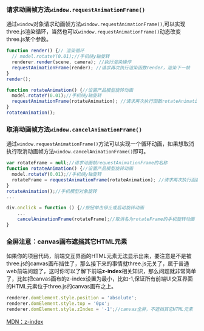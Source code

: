 ### 请求动画帧方法`window.requestAnimationFrame()`

通过`window`对象请求动画帧方法`window.requestAnimationFrame()`,可以实现three.js渲染循环，当然也可以`window.requestAnimationFrame()`动态改变three.js某个参数。

```js
function render() {// 渲染循环
  // model.rotateY(0.01);//手机绕y轴旋转
  renderer.render(scene, camera); //执行渲染操作
  requestAnimationFrame(render); //请求再次执行渲染函数render，渲染下一帧  
}
render();
```

```js
function rotateAnimation() {//设置产品模型旋转动画
  model.rotateY(0.01);//手机绕y轴旋转
  requestAnimationFrame(rotateAnimation); //请求再次执行函数rotateAnimation
}
rotateAnimation();
```

### 取消动画帧方法`window.cancelAnimationFrame()`

通过`window.requestAnimationFrame()`方法可以实现一个循环动画，如果想取消执行取消动画帧方法`window.cancelAnimationFrame()`即可。
```js
var rotateFrame = null;//请求动画帧requestAnimationFrame的名称
function rotateAnimation() {//设置产品模型旋转动画
  model.rotateY(0.01);//手机绕y轴旋转
  rotateFrame = requestAnimationFrame(rotateAnimation); //请求再次执行函数rotateAnimation
}
rotateAnimation();//手机模型对象旋转
...

div.onclick = function () {//按钮单击停止或启动旋转动画
    ...
    cancelAnimationFrame(rotateFrame);//取消名为rotateFrame的手机旋转动画
}
```


### 全屏注意：canvas画布遮挡其它HTML元素

如果你的项目代码，前端交互界面的HTML元素无法显示出来，要注意是不是被three.js的canvas画布挡住了，那么接下来的事情就three.js无关了，属于普通web前端问题了，这时你可以了解下前端**z-index**相关知识，那么问题就非常简单了，比如把canvas画布的z-index设置为最小，比如-1,保证所有前端UI交互界面的HTML元素位于three.js的canvas画布之上。
```js
renderer.domElement.style.position = 'absolute';
renderer.domElement.style.top = '0px';
renderer.domElement.style.zIndex = '-1';//canvas全屏，不遮挡其它HTML元素
```
    
[MDN：z-index](https://developer.mozilla.org/zh-CN/docs/Web/CSS/z-index)